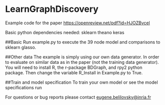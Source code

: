 # LearnGraphDiscovery

Example code for the paper https://openreview.net/pdf?id=HJOZBvcel

Basic python dependencies needed:
sklearn
theano
keras

##Basic
Run example.py to execute the 39 node model and comparisons to sklearn glasso.

##Other data
The example is simply using our own data generator. In order to evaluate on similar data as in the paper (not the training data generator). You will need to install R, the r-package BDGraph, and rpy2 python package. Then change the variable R_Install in Example.py to True.

##Train and model specification
To train your own model or see the model specifications run 

For questions or bug reports please contact eugene.belilovsky@inria.fr

